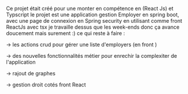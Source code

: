 Ce projet était créé pour une monter en compétence en  (React Js) et Typscript le projet est une application gestion Employer en spring boot, 
avec une page de connexion en Spring security  en utilisant comme front ReactJs avec tsx  je travaille dessus que les week-ends donc ça avance doucement mais surement :) ce qui reste à faire :

-> les actions crud pour gérer une liste d'employers (en front ) 

-> des nouvelles fonctionnalités métier pour enrechir la complexiter de l'application 

-> rajout de graphes

-> gestion droit cotés front React
